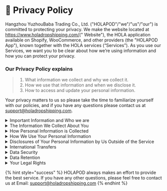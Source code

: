 # 👮 Privacy Policy

Hangzhou YuzhouBaba Trading Co., Ltd. ("HOLAPOD"/"we"/"us"/"our") is committed to protecting your privacy. We make the website located at https://www.holadropshipping.com/ ​("​ Website"​), the HOLA application available on Shopify, WooCommerce, and other providers (the ​"HOLAPOD App"​), known together with the HOLA services (“​Services”​). ​As you use our Services, we want you to be clear about how we’re using information and how you can protect your privacy.



### **Our Privacy Policy explains**

> 1. What information we collect and why we collect it.
> 2. How we use that information and when we disclose it.
> 3. How to access and update your personal information.



Your privacy matters to us so please take the time to familiarize yourself with our policies, and if you have any questions please contact us at support@holadropshipping.com.



<details>

<summary>Important Information and Who we are</summary>

**Purpose of this Privacy Policy**

This Privacy Policy aims to give you information on how HOLA collects and processes your personal information through your use of the Website, App and the Services, including any information you may provide when you sign up for a demo of our Services, when you create an account and a profile with us, when you purchase or use our Services, when you submit status updates, when you search for our Website or App, when you use our App, when you subscribe to our email alerts, when you contact our customer service, when you participate in surveys, public forums, chats, or when you respond to one of our requests for suggestions and other content. ‍ Please note that neither the Website, App nor the Services is intended for children under 16 years of age. No one under age 16 may provide any information to or on the Website, App or through our Services. We do not knowingly collect personal information from children under 16. If you are under 16, do not use or provide any information on the Website, App or on or through any of its features, use any of the interactive or public comment features of the Website or App or provide any information about yourself to us, including your name, address, telephone number, email address, or any screen name or user name you may use. If we learn we have collected or received personal information from a child under 16 without verification of parental consent, we will delete that information. If you believe we might have any information from or about a child under 16, please contact us. ‍ It is important that you read this Privacy Policy together with any other privacy notice or fair processing notice we may provide on specific occasions when we are collecting or processing personal information about you so that you are fully aware of how and why we are using your information. This Privacy Policy supplements the other notices and is not intended to override them.

**Controller or Processor**

To the extent that HOLA holds information about you due to your use of our Services, HOLA is the controller and responsible for your personal information. To the extent that HOLA holds information about you due to its presence in content uploaded by HOLA customers, HOLA acts as a processor on behalf of such customers and the terms of this Privacy Policy does not apply to such information.

If you have any questions about this Privacy Policy, including any requests to exercise your legal rights, please contact us using the details set out below. ‍

**Contact Details**

Our full details are:\
&#x20;    Hangzhou YuzhouBaba Trading Co., Ltd.\
&#x20;    Email address: **support@holadropshipping.com**\
&#x20;    Postal address: No. 38, Gaoji Street, Xihu District, Hangzhou City, Zhejiang Province, CN\
‍\
If you are based in the European Union, you also have the right to make a complaint at any time to your local supervisory authority for data protection issues. We would, however, appreciate the chance to deal with your concerns before you approach the regulator so please contact us at support@holadropshipping.com in the first instance.\
‍

**Changes to the Privacy Policy and your duty to inform us of changes**\
This version was last updated on July 6th, 2020\
\
We reserve the right to change the terms of this Privacy Policy at any time. When we do, we will post the revised Privacy Policy to our Website (as linked within the App) and the last revision date of revision will be updated so that you will always be able to understand what information we collect, how we use your information, and under what circumstances we may share your information with others.\
\
It is important that the personal information we hold about you is accurate and current. Please keep us informed if your personal information changes during your relationship with us.\
‍\
**Third-party Links**\
The Website or App may include links to third-party websites, plug-ins and applications. Clicking on those links or enabling those connections may allow third parties to collect or share information about you. We do not control these third-party websites and are not responsible for their privacy statements. When you leave our Website or App, we encourage you to read the privacy notice of every website you visit.

</details>

<details>

<summary>The Information We Collect About You</summary>

Personal data, or personal information, means any information relating to an identifiable personwho can be directly or indirectly identified. It does not include data which cannot be related to an identifiable person (anonymous data).\
‍\
We may collect, use, store and transfer different kinds of personal information about you which we have grouped together follows:\
&#x20;    ● Identity Data includes first name, last name, username or similar identifier.\
&#x20;    ● Contact Data includes billing address, delivery address, email address and telephone numbers.\
&#x20;    ● Financial Data includes payment card details.\
&#x20;    ● Transaction Data includes details about payments to and from you and other details of services you have purchased from us.\
&#x20;    ● Technical Data includes internet protocol (IP) address, your mobile device’s unique ID number, your login data, browser type and version, time zone setting and location, browser plug-in types and versions, operating system and platform and other technology on the devices you use to access the Website or on which the App is installed and used.\
&#x20;    ● Profile Data includes your username and password, purchases or orders made by you, your location, preferences, feedback and survey responses.\
&#x20;    ● Usage Data includes information about how you use our Website, App, other app(s) and Services, such as the buttons, controls, products and ads you click on, pages of our App or Website that you visit, the time spent on those pages, your search queries, the dates and times of your visits or use, but also about the products that you are tracking through the App and Service, how often you use those products, and other related data regarding such usage by you.\
&#x20;    ● Marketing and Communications Data includes your preferences in receiving marketing from us and our third parties and your communication preferences.\
‍\
We also collect, use and share Aggregated Data such as statistical or demographic data for any purpose. Aggregated Data may be derived from your personal information but is not considered personal information in law as this information does not directly or indirectly reveal your identity. For example, we may aggregate your Usage Data to calculate the percentage of users accessing a specific Website feature. However, if we combine or connect Aggregated Data with your personal information so that it can directly or indirectly identify you, we treat the combined data as personal information which will be used in accordance with this Privacy Policy.\
‍\
We do not collect any Special Categories of Personal Data about you (this includes details about your race or ethnicity, religious or philosophical beliefs, sex life, sexual orientation, political opinions, trade union membership, information about your health and genetic and biometric data). Nor do we collect any information about criminal convictions and offences.\
‍\
**If you fail to provide personal information**\
Where we need to collect personal information by law, or under the terms of a contract we have with you and you fail to provide that information when requested, we may not be able to perform the contract we have or are trying to enter into with you (for example, to provide you with ourservices). In this case, we may have to cancel a service you have with us but we will notify you if this is the case at the time.

</details>

<details>

<summary>How Personal Information is Collected</summary>

We use different methods to collect data from and about individuals including through:\
**Direct interactions by you**\
You may give us Identity, Contact and Financial Data by filling in forms, linking through your Shopify account or by corresponding with us by post, phone, email or otherwise. This includes personal data you provide or permit use to access when you :\
&#x20;    ● sign up for a demo of our services;\
&#x20;    ● create an account and profile with us;\
&#x20;    ● purchase one of services;\
&#x20;    ● subscribe to our email alerts;\
&#x20;    ● complete one of our online forms to receive our reports and case studies;\
&#x20;    ● download or otherwise access one of our e-books, magazines, videos;\
&#x20;    ● contact our customer service;\
&#x20;    ● request marketing to be sent to you; or\
&#x20;    ● give us some feedback.\
\
**Automated technologies or interactions.**\
‍ As you interact with our Site, we may automatically collect Technical Data about your equipment, browsing actions and patterns. We collect this personal data by using cookies, server logs and other similar technologies. We may also receive Technical Data and Usage Data about you if you visit other websites employing our cookies..\
\
**Third parties or publicly available sources.**\
We may receive personal information about you from various third parties and public sources as set out below:\
‍\
&#x20;    ● Technical Data from the following parties:\
&#x20;         a. analytics providers such as Google Analytics based outside the EU;\
&#x20;         b. search information providers such as Google based inside or outside the EU.\
&#x20;    ● Contact, Financial and Transaction Data from providers of technical, payment and delivery services such as Stripe based outside the EU.\
&#x20;    ● Identity and Contact Data from our partners, data brokers or aggregators based inside or outside the EU.\
&#x20;    ● Identity and Contact Data from publicly available sources such as LinkedIn, Instagram, and other social networking sites based outside the EU.

</details>

<details>

<summary>How We Use Your Personal Information</summary>

**Purpose of this Privacy Policy**\
‍We will only use your personal information when the law allows us to. Most commonly, we will use your personal data in the following circumstances:\
&#x20;    ●  Where we need to perform the contract we are about to enter into or have entered into with you.\
&#x20;    ●  Where it is necessary for our legitimate interests (or those of a third party) and your interests and fundamental rights do not override those interests.\
&#x20;    ● Where we need to comply with a legal or regulatory obligation.\
\
The types of lawful basis that we will rely on to process your personal data are:\
&#x20;    ●  **Legitimate Interest** - this means the interest of our business in conducting and managing our business to enable us to give you the best service and the best and most secure experience. We make sure we consider and balance any potential impact on you (both positive and negative) and your rights before we process your personal information for our legitimate interests. We do not use your personal information for activities where our interests are overridden by the impact on you (unless we have your consent or are otherwise required or permitted to by law). You can obtain further information about how we assess our legitimate interests against any potential impact on you in respect of specific activities by contacting us.\
&#x20;    ●  **Performance of Contract** – this means processing your information where it is necessary for the performance of a contract to which you are a party or to take steps at your request before entering into such a contract.\
&#x20;    ●  **Comply with a legal or regulatory obligation** -this means processing your personal information where it is necessary for compliance with a legal or regulatory obligation that we are subject to.\
&#x20;    ●  **Consent** – this means you have consented to our use of data in this manner. We may ask for your express consent for certain uses, and you are free to withdraw that consent at any time. Generally we do not rely on consent as a legal basis for processing your personal information other than in relation to sending third party direct marketing communications to you via email or text message. You have the right to withdraw consent to marketing at any time by contacting us.\
\
**Purposes for which we will use your personal information‍**\
We have set out below, a description of all the ways we plan to use your personal information, and which of the legal bases we rely on to do so. We have also identified what our legitimate interests are where appropriate.Note that we may process your personal information for more than one lawful ground depending on the specific purpose for which we are using your information. Please contact us if you need details about the specific legal grounds we are relying on to process your personal information where more than one ground has been set out in the table below.\
\
**Purpose/Activity Type of Data​Lawful** basis for processing including basis of legitimate interest to register you as a new customer:\
&#x20;    a. Identity\
&#x20;    b. Contact\
Performance of a contract with you to allow your use of the Service:\
&#x20;         a. Identity\
&#x20;         b. Technical\
&#x20;    c. Contactd. Financial\
&#x20;    e. Transaction\
\
Performance of a contract with you to process and deliver your order including:\
a. Manage payments, fees and charges\
\
Collect and recover money owed to us\
&#x20;    a. Identity\
&#x20;    b. Contact\
&#x20;    c. Financiald. Transaction\
&#x20;    e. Marketing and\
\
Communications\
&#x20;    a. Performance of a contract with you\
&#x20;    b. Necessary for our legitimate interests (to recover debts due to us)To manage our relationship with you which will include: Performance of a contract with youa. Notifying you about\
changes to our terms or\
&#x20;    b. Necessary to comply with a legal obligation\
\
Privacy Policy\
&#x20;    c. Necessary for our legitimate\
&#x20;    b. Asking you to leave a review or take a survey interests (to keep our records updated and to study how customers use our services)\
\
To enable you to partake in a prize draw, competition or complete a survey\
&#x20;    a. Identity\
&#x20;    b. Contact\
&#x20;   c. Profile\
&#x20;   d. Marketing and\
\
Communications\
&#x20;    a. Identity\
&#x20;    b. Contact\
&#x20;    c. Profile\
&#x20;    d. Usage\
&#x20;    e. Marketing and\
\
Communications\
&#x20;    a. Performance of a contract with you\
&#x20;    b. Necessary for our legitimate interests (to study how customers use our services, to develop them and grow our business)\
‍\
To administer and protect our business and this Website and Mobile App (including troubleshooting, data analysis, testing, system maintenance, support, reporting and hosting of data) a. Necessary for our legitimate interests (for running our business, provision of administration and IT services, network security, to prevent fraud and in the context of a business reorganization or group restructuring exercise)\
\
b. Necessary to comply with a legal\
obligation\
To use data analytics to improve our website, services, customer relationships and experiences\
a. Identityb. Contact\
c. Technical\
\
Necessary for our legitimate interests (to define types of customers for our services, to keep our Website and Mobile App updated and relevant, to develop our business and to inform our strategy) To make suggestions and recommendations to you about services that may be of interest to you\
&#x20;    a. Technical\
&#x20;    b. Usage\
&#x20;    a. Identity\
&#x20;    b. Contact\
&#x20;    c. Technical\
&#x20;    d. Usage\
&#x20;    e. Profile\
\
Necessary for our legitimate interests (to develop our services and grow our business) or where have otherwise consented to such usage\
\
**Marketing**\
We strive to provide you with choices regarding certain personal information uses, particularly around marketing and advertising. You may elect to opt out of receiving any further marketing or advertising emails from us through the mechanism provided in those emails. We may send you targeted advertising through the Service on to you.\
\
**Promotional offers from us**\
We may use your Identity, Contact, Technical, Usage and Profile Data to form a view on what we think you may want or need, or what may be of interest to you. This is how we decide which products, services and offers may be relevant for you.\
You will receive marketing communications from us if you have requested information from us or purchased services from us or if you provided us with your details when you entered a competition or registered for a promotion and, in each case, you have not opted out of receiving that marketing.\
\
**Third-party marketing**\
We will get your express opt-in consent before we share your personal information with any company outside our company for marketing purposes, including service providers who perform marketing services on our behalf, such as conducting surveys, sending communications to you on our behalf, or serving advertisements to you.\
\
**Opting out**\
You can ask us or third parties to stop sending you marketing messages at any time by contacting us at any time. Where you opt out of receiving these marketing messages, this will not apply to personal information provided to us as a result of a service purchase, service experience or other transactions.\
\
**Cookies (website only)**\
You can set your browser to refuse all or some browser cookies, or to alert you when websites set or access cookies. If you disable or refuse cookies, please note that some parts of this Website maybecome inaccessible or not function properly.\
\
**Change of purpose**\
We will only use your personal information for the purposes for which we collected it, unless we reasonably consider that we need to use it for another reason and that reason is compatible with the original purpose. If you wish to get an explanation as to how the processing for the new purpose is compatible with the original purpose, please contact us at support@holadropshipping.com.\
\
If we need to use your personal information for an unrelated purpose, we will notify you and we will explain the legal basis which allows us to do so.\
\
Please note that we may process your personal information without your knowledge or consent, in compliance with the above rules, where this is required or permitted by law.

</details>

<details>

<summary>Disclosures of Your Personal Information by Us Outside of the Service</summary>

We may have to share your personal information with the parties set out below for the purposes set out in the table in paragraph 4 above. ● Third Party categories as set out below: ● Service providers who provide IT and system administration services. ● Social networking sites to which you have linked your account. ● Professional advisers including lawyers, bankers, auditors and insurers based in Canada and the United States who provide consultancy, banking, legal, insurance and accounting services. ● Regulators and other government authorities \[acting as processors or joint controllers based in Canada, the United States and in the EEA who require reporting of processing activities in certain circumstances. ● Third parties to whom we may choose to sell, transfer, or merge parts of our business or our assets. Alternatively, we may seek to acquire other businesses or merge with them. If a change happens to our business, then the new owners may use your personal information in the same way as set out in this Privacy Policy. ‍ We require all third parties to respect the security of your personal information and to treat it in accordance with the law. We do not allow our third-party service providers to use your personal information for their own purposes and only permit them to process your personal information for specified purposes and in accordance with our instructions.

</details>

<details>

<summary>International Transfers</summary>

We share your personal information within our company and to our third party service providers such as Amazon Web Services or other providers. This may involve transferring your information internationally, including without limitation, if you are based in the European Union, transferring your data outside the European Economic Area (EEA). ‍ Many of our external third parties are also based outside the European Economic Area (EEA) so their processing of your personal information will involve a transfer of data outside the EEA. If you are based in the European Union, whenever we transfer your personal information out of the EEA, we ensure a similar degree of protection is afforded to it by ensuring appropriate safeguards are implemented.

Please contact us if you want further information on the specific mechanism used by us when transferring your personal data out of the EEA.

</details>

<details>

<summary>Data Security</summary>

We have put in place appropriate security measures to prevent your personal information from being accidentally lost, used or accessed in an unauthorized way, altered or disclosed. In addition, we limit access to your personal information to those employees, agents, contractors and other third parties who have a business need to know. They will only process your personal information on our instructions and they are subject to a duty of confidentiality.

We have put in place procedures to deal with any suspected personal data breach and will notify you and any applicable regulator of a breach where we are legally required to do so.

</details>

<details>

<summary>Data Retention</summary>

How long will you use my personal information for? We will only retain your personal information for as long as necessary to fulfil the purposes we collected it for, including for the purposes of satisfying any legal, accounting, or reporting requirements.

To determine the appropriate retention period for personal information, we consider the amount, nature, and sensitivity of the personal information, the potential risk of harm from unauthorized use or disclosure of your personal information, the purposes for which we process your personal information and whether we can achieve those purposes through other means, and the applicable legal requirements.

By law we have to keep basic information about our customers (including Contact, Identity, Financial and Transaction Data) for six years after they cease being customers for tax and other legally required purposes. ‍ In some circumstances you can ask us to delete your information: see Request erasure below for further information. ‍ In some circumstances we may anonymize your personal information (so that it can no longer be associated with you) for research or statistical purposes in which case we may use this information indefinitely without further notice to you.

</details>

<details>

<summary>Your Legal Rights</summary>

**You may have the right to:**\
&#x20;    ● Request access to your personal information (commonly known as a “data subject access request”). This enables you to receive a copy of the personal information we hold about you and to check that we are lawfully processing it.\
\
&#x20;    ● Request correction of the personal information that we hold about you. This enables you to have any incomplete or inaccurate information we hold about you corrected, though we may need to verify the accuracy of the new information you provide to us.\
‍\
&#x20;    ● Request erasure of your personal information. This enables you to ask us to delete or remove personal information where there is no good reason for us continuing to process it. You also have the right to ask us to delete or remove your personal information where you have successfully exercised your right to object to processing (see below), where we may have processed your information unlawfully or where we are required to erase your personal information to comply with local law. Note, however, that we may not always be able to comply with your request of erasure for specific legal reasons which will be notified to you, if applicable, at the time of your request.\
‍\
&#x20;    ● Object to processing of your personal information where we are relying on a legitimate interest (or those of a third party) and there is something about your particular situation which makes you want to object to processing on this ground as you feel it impacts on your fundamental rights and freedoms. You also have the right to object where we are processing your personal information for direct marketing purposes. In some cases, we may demonstrate that we have compelling legitimate grounds to process your information which override your rights and freedoms.\
‍\
&#x20;    ● Request restriction of processing of your personal information. This enables you to ask us to suspend the processing of your personal information in the following scenarios:\
\
&#x20;    (a) if you want us to establish the information’s accuracy;\
\
&#x20;    (b) where our use of the information is unlawful but you do not want us to erase it;\
\
&#x20;    (c) where you need us to hold the information even if we no longer require it as you need it to establish, exercise or defend legal claims; or\
\
&#x20;    (d) you have objected to our use of your information but we need to verify whether we have overriding legitimate grounds to use it.\
‍\
&#x20;    ● Request the transfer of your personal information to you or to a third party. We will provide to you, or a third party you have chosen, your personal information in a structured, commonly used, machine-readable format. Note that this right only applies to automated information which you initially provided consent for us to use or where we used the information to perform a contract with you.\
‍\
&#x20;    ● Withdraw consent at any time where we are relying on consent to process your personal information. However, this will not affect the lawfulness of any processing carried out before you withdraw your consent. If you withdraw your consent, we may not be able to provide certain services to you. We will advise you if this is the case at the time you withdraw your consent.\
‍\
● If you wish to exercise any of the rights set out above, please contact us using the details set out above.\
\
**No fee usually required**\
You will not have to pay a fee to access your personal information (or to exercise any of the other rights). However, we may charge a reasonable fee if your request is clearly unfounded, repetitive or excessive. Alternatively, we may refuse to comply with your request in these circumstances.\
‍\
**What we may need from you**\
We may need to request specific information from you to help us confirm your identity and ensure your right to access your personal information (or to exercise any of your other rights). This is a security measure to ensure that personal information is not disclosed to any person who has no right to receive it. We may also contact you to ask you for further information in relation to your request to speed up our response.\
‍\
**Time limit to respond**\
We try to respond to all legitimate requests within one month. Occasionally it may take us longer than a month if your request is particularly complex or you have made a number of requests. In this case, we will notify you and keep you updated.\
‍\
Effective date: July 6th, 2020.

</details>

{% hint style="success" %}
HOLAPOD always makes an effort to provide the best service. If you have any other questions, please feel free to contact us at Email: support@holadropshipping.com
{% endhint %}
